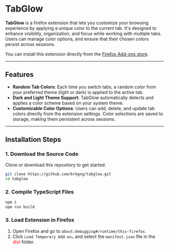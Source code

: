 # TabGlow

**TabGlow** is a firefox extension that lets you customize your browsing experience by applying a unique color to the current tab. It's designed to enhance visibility, organization, and focus while working with multiple tabs. Users can manage color options, and ensure that their chosen colors persist across sessions.

You can install this extension directly from the [Firefox Add-ons store](https://addons.mozilla.org/en-US/firefox/addon/tabglow-tab-colorizer/).

---

## Features

- **Random Tab Colors**: Each time you switch tabs, a random color from your preferred theme (light or dark) is applied to the active tab.
- **Dark and Light Theme Support**: TabGlow automatically detects and applies a color scheme based on your system theme.
- **Customizable Color Options**: Users can add, delete, and update tab colors directly from the extension settings. Color selections are saved to storage, making them persistent across sessions.

---

## Installation Steps

### 1. Download the Source Code

Clone or download this repository to get started.

```bash
git clone https://github.com/brkgng/tabglow.git
cd tabglow
```

### 2. Compile TypeScript Files

```bash
npm i
npm run build
```

### 3. Load Extension in Firefox

1. Open Firefox and go to `about:debugging#/runtime/this-firefox`.
2. Click `Load Temporary Add-on…` and select the `manifest.json` file in the <span style="color:red">dist</span> folder.

